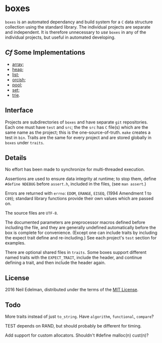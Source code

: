 # boxes #

`boxes` is an automated dependancy and build system for a `C` data structure
collection using the standard library. The individual projects are separate and
independent. It is therefore unnecessary to _use_ `boxes` in any of the individual
projects, but useful in automated developing.

## _Cf_ Some Implementations ##

* [array](https://github.com/neil-edelman/array);
* [heap](https://github.com/neil-edelman/heap);
* [list](https://github.com/neil-edelman/list);
* [orcish](https://github.com/neil-edelman/orcish);
* [pool](https://github.com/neil-edelman/pool);
* [set](https://github.com/neil-edelman/set);
* [trie](https://github.com/neil-edelman/trie).

## Interface ##

Projects are subdirectories of `boxes` and have separate `git` repositories.
Each one must have `test` and `src`; the the `src` has `C` file(s) which are
the same name as the project; this is the one-source-of-truth. `make` creates
a test in `bin`. Traits are the same for every project and are stored globally
in `boxes` under `traits`.

## Details ##

No effort has been made to synchronize for multi-threaded execution.

Assertions are used to ensure data integrity at runtime; to stop them,
define `#define NDEBUG` before `assert.h`, included in the files, (see
`man assert`.)

Errors are returned with `errno`: `EDOM`, `ERANGE`, `EISEQ`, (1994
Amendment 1 to `C89`); standard library functions provide their own
values which are passed on.

The source files are `UTF-8`.

The documented parameters are preprocessor macros defined before
including the file, and they are generally undefined automatically before
the box is complete for convenience. (Except one can include traits by
including the expect trait define and re-including.) See each project's
`test` section for examples.

There are optional shared files in `traits`. Some boxes support different
named traits with the `EXPECT_TRAIT`, include the header, and continue
defining a trait, and then include the header again.

## License ##

2016 Neil Edelman, distributed under the terms of the
[MIT License](https://opensource.org/licenses/MIT).

## Todo ##

More traits instead of just `to_string`.
Have `algorithm`, `functional`, `compare`?

TEST depends on RAND, but should probably be different for timing.

Add support for custom allocators. Shouldn't #define malloc(n) cust(n)?
